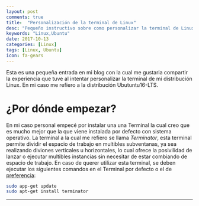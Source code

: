 ```yaml
---
layout: post
comments: true
title:  "Personalización de la terminal de Linux"
desc: "Pequeño instructivo sobre como personalizar la terminal de Linux"
keywords: "Linux,Ubuntu"
date: 2017-10-13
categories: [Linux]
tags: [Linux, Ubuntu]
icon: fa-gears
---
```

Esta es una pequeña entrada en mi blog con la cual me gustaria compartir la experiencia que tuve al intentar personalizar la terminal de mi distribución Linux. En mi caso me refiero a la distribución Ubutuntu16-LTS.

# ¿Por dónde empezar?
En mi caso personal empecé por instalar una una Terminal la cual creo que es mucho mejor que la que viene instalada por defecto con sistema operativo. La terminal a la cual me refiero se llama *Terminator*, esta terminal permite dividir el espacio de trabajo en multibles subventanas, ya sea realizando diviones verticales u horizontales, lo cual ofrece la posivilidad de lanzar o ejecutar multibles instancias sin necesitar de estar combiando de espacio de trabajo. En caso de querer utilizar esta terminal, se deben ejecutar los siguientes comandos en el Terminal por defecto o el de [preferencia][1]:

```bash
sudo app-get update
sudo apt-get install terminator
```

----
[1]: jio
